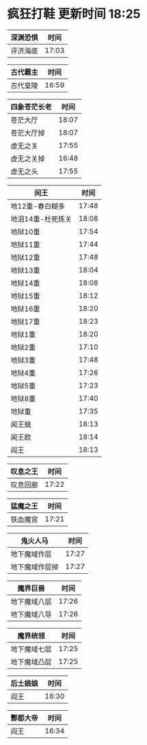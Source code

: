 # 疯狂打鞋 更新时间 18:25

| 深渊恐惧   | 时间    |
|--------|-------|
| 评济海底 | 17:03 |

| 古代霸主   | 时间    |
|--------|-------|
| 古代皇陵 | 16:59 |

| 四象苍茫长老   | 时间    |
|--------|-------|
| 苍茫大厅 | 18:07 |
| 苍茫大厅掉 | 18:07 |
| 虚无之关 | 17:55 |
| 虚无之关掉 | 16:48 |
| 虚无之头 | 17:55 |

| 间王   | 时间    |
|--------|-------|
| 地12重-春白糊多 | 17:48 |
| 地泪14重-杜死炼关 | 18:08 |
| 地狱10重 | 17:54 |
| 地狱11重 | 17:44 |
| 地狱12重 | 17:48 |
| 地狱13重 | 18:04 |
| 地狱14重 | 18:08 |
| 地狱15重 | 18:12 |
| 地狱16重 | 18:20 |
| 地狱17重 | 18:23 |
| 地狱1重 | 18:20 |
| 地狱2重 | 17:10 |
| 地狱3重 | 17:48 |
| 地狱4重 | 17:26 |
| 地狱5重 | 17:23 |
| 地狱8重 | 17:40 |
| 地狱重 | 17:35 |
| 闻王兢 | 18:13 |
| 闻王欧 | 18:14 |
| 阎王 | 18:13 |

| 叹息之王   | 时间    |
|--------|-------|
| 叹息回廊 | 17:22 |

| 猛魔之王   | 时间    |
|--------|-------|
| 铁血魔宫 | 17:21 |

| 鬼火人马   | 时间    |
|--------|-------|
| 地下魔域作层 | 17:27 |
| 地下魔域作层掉 | 17:27 |

| 魔界巨兽   | 时间    |
|--------|-------|
| 地下魔域八层 | 17:26 |
| 地下魔域八导 | 17:26 |

| 魔界统领   | 时间    |
|--------|-------|
| 地下魔域七层 | 17:25 |
| 地下魔域凸层 | 17:25 |

| 后土娘娘   | 时间    |
|--------|-------|
| 阎王 | 16:30 |

| 酆都大帝   | 时间    |
|--------|-------|
| 阎王 | 16:34 |